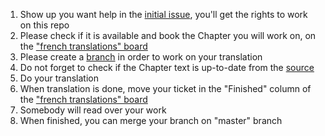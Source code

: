 1. Show up you want help in the [initial issue](https://github.com/rust-lang/book/issues/808), you'll get the rights to work on this repo
2. Please check if it is available and book the Chapter you will work on, on the ["french translations" board](https://github.com/quadrifoglio/rust-book-fr/projects/1)
3. Please create a [branch](https://github.com/quadrifoglio/rust-book-fr/branches) in order to work on your translation
4. Do not forget to check if the Chapter text is up-to-date from the [source](https://github.com/rust-lang/book)
5. Do your translation
6. When translation is done, move your ticket in the "Finished" column of the ["french translations" board](https://github.com/quadrifoglio/rust-book-fr/projects/1)
7. Somebody will read over your work
8. When finished, you can merge your branch on "master" branch
